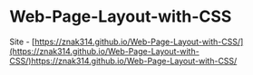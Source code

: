 # Web-Page-Layout-with-CSS
Site - [https://znak314.github.io/Web-Page-Layout-with-CSS/](https://znak314.github.io/Web-Page-Layout-with-CSS/)https://znak314.github.io/Web-Page-Layout-with-CSS/
